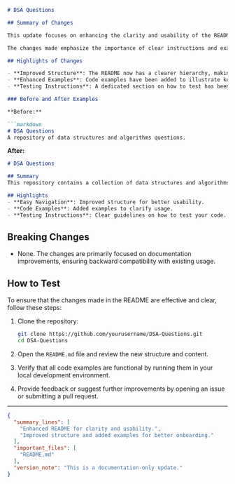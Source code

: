 ```markdown
# DSA Questions

## Summary of Changes

This update focuses on enhancing the clarity and usability of the README file for the DSA Questions repository. The primary goal was to provide users with a more structured overview of the project, its features, and how to get started. By improving the documentation, we aim to make it easier for contributors and users alike to understand the repository's purpose and how to effectively utilize the resources available.

The changes made emphasize the importance of clear instructions and examples to facilitate better onboarding for new users. We have also made it a priority to highlight the key features of the project, ensuring that anyone visiting the repository can quickly grasp its functionality and value. This effort not only improves user experience but also encourages community contributions.

## Highlights of Changes

- **Improved Structure**: The README now has a clearer hierarchy, making it easier to navigate.
- **Enhanced Examples**: Code examples have been added to illustrate key functionalities.
- **Testing Instructions**: A dedicated section on how to test has been included to streamline the process for contributors.

### Before and After Examples

**Before:**

```markdown
# DSA Questions
A repository of data structures and algorithms questions.
```

**After:**

```markdown
# DSA Questions

## Summary
This repository contains a collection of data structures and algorithms questions to help you prepare for coding interviews.

## Highlights
- **Easy Navigation**: Improved structure for better usability.
- **Code Examples**: Added examples to clarify usage.
- **Testing Instructions**: Clear guidelines on how to test your code.
```

## Breaking Changes

- None. The changes are primarily focused on documentation improvements, ensuring backward compatibility with existing usage.

## How to Test

To ensure that the changes made in the README are effective and clear, follow these steps:

1. Clone the repository:
   ```bash
   git clone https://github.com/yourusername/DSA-Questions.git
   cd DSA-Questions
   ```

2. Open the `README.md` file and review the new structure and content.
3. Verify that all code examples are functional by running them in your local development environment.
4. Provide feedback or suggest further improvements by opening an issue or submitting a pull request.

---

```json
{
  "summary_lines": [
    "Enhanced README for clarity and usability.",
    "Improved structure and added examples for better onboarding."
  ],
  "important_files": [
    "README.md"
  ],
  "version_note": "This is a documentation-only update."
}
```
```
